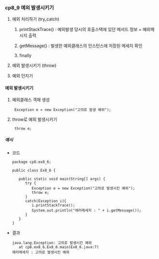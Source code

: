 ### cp8_9 예외 발생시키기

1. 예외 처리하기 (try_catch)

   1. printStackTrace() : 예외발생 당시의 호출스택에 있던 메서드 정보 + 예외메시지 출력

   2. getMessage() : 발생한 예외클래스의 인스턴스에 저장된 메세지 확인

   3. finally

2. 예외 발생시키기 (throw)
3. 예외 던지기

#### 예외 발생시키기

1.  예외클래스 객체 생성

         Exception e = new Exception("고의로 발생 예외");

2.  throw로 예외 발생시키기

         throw e;

##### 예시

- 코드

      package cp8.ex8_6;

      public class Ex8_6 {

         public static void main(String[] args) {
            try {
               Exception e = new Exception("고의로 발생시킨 예외");
               throw e;
            }
            catch(Exception i){
               i.printStackTrace();
               System.out.println("에러메세지 : " + i.getMessage());
            }
         }
      }

- 결과

      java.lang.Exception: 고의로 발생시킨 예외
         at cp8.ex8_6.Ex8_6.main(Ex8_6.java:7)
      에러메세지 : 고의로 발생시킨 예외
